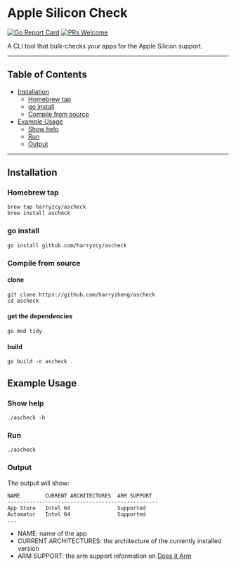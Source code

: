 # Apple Silicon Check

[![Go Report Card](https://goreportcard.com/badge/github.com/harryzcy/ascheck)](https://goreportcard.com/report/github.com/harryzcy/ascheck)
[![PRs Welcome](https://img.shields.io/badge/PRs-welcome-brightgreen.svg?style=flat)](http://makeapullrequest.com)

A CLI tool that bulk-checks your apps for the Apple Silicon support.

---

## Table of Contents

- [Installation](#installation)
  - [Homebrew tap](#homebrew-tap)
  - [go install](#go-install)
  - [Compile from source](#compile-from-source)
- [Example Usage](#example-usage)
  - [Show help](#show-help)
  - [Run](#run)
  - [Output](#output)

---

## Installation

### Homebrew tap

```shell
brew tap harryzcy/ascheck
brew install ascheck
```

### go install

```shell
go install github.com/harryzcy/ascheck
```

### Compile from source

#### clone

```shell
git clone https://github.com/harryzheng/ascheck
cd ascheck
```

#### get the dependencies

```shell
go mod tidy
```

#### build

```shell
go build -o ascheck .
```

## Example Usage

### Show help

```shell
./ascheck -h
```

### Run

```shell
./ascheck
```

### Output

The output will show:

```shell
NAME        CURRENT ARCHITECTURES  ARM SUPPORT
------------------------------------------------
App Store   Intel 64               Supported
Automator   Intel 64               Supported
...
```

- NAME: name of the app
- CURRENT ARCHITECTURES: the architecture of the currently installed version
- ARM SUPPORT: the arm support information on [Does it Arm](https://github.com/ThatGuySam/doesitarm)
